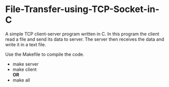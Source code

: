# File-Transfer-using-TCP-Socket-in-C
A simple TCP client-server program written in C. In this program the client read a file and send its data to server. The server then receives the data and write it in a text file.

Use the Makefile to compile the code.<br/>
<ul>
<li>make server</li>
<li>make client</li>
<b>OR</b><br/>
<li>make all</li>
</ul>
